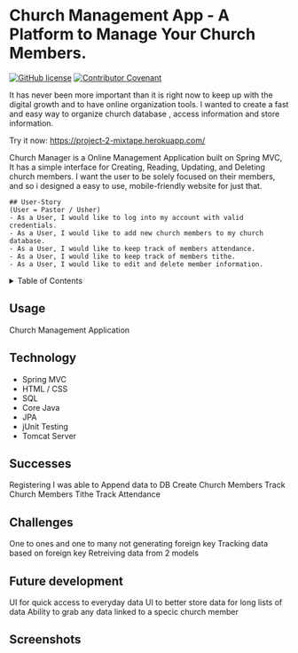 # Church Management App - A Platform to Manage Your Church Members.

[![GitHub license](https://img.shields.io/github/license/PeterBaker644/Mixtape)](https://github.com/PeterBaker644/Mixtape/blob/master/LICENSE) [![Contributor Covenant](https://img.shields.io/badge/Contributor%20Covenant-v2.0%20adopted-ff69b4.svg)](https://www.contributor-covenant.org/version/2/0/code_of_conduct/code_of_conduct.md)

It has never been more important than it is right now to keep up with the digital growth and to have online organization tools.
I wanted to create a fast and easy way to organize church database , access information and store information. 

Try it now: https://project-2-mixtape.herokuapp.com/

Church Manager is a Online Management Application built on Spring MVC, It has a simple interface for Creating, Reading, Updating, and Deleting church members. I want the user to be solely focused on their members, and so i designed a easy to use, mobile-friendly website for just that. 


```
## User-Story
(User = Pastor / Usher)
- As a User, I would like to log into my account with valid credentials.
- As a User, I would like to add new church members to my church database.
- As a User, I would like to keep track of members attendance.
- As a User, I would like to keep track of members tithe.
- As a User, I would like to edit and delete member information.

```

<details>
<summary>Table of Contents</summary>

## Table of Contents
* Title
* Description
* [Usage](#usage)
* [Technology Used](#technology)
* [Successes](#success)
* [Challenges](#challenges)
* [Future Development](#futuredevelopment)
* [Screenshots](#screenshots)

</details>

## Usage
Church Management Application

## Technology 
- Spring MVC
- HTML / CSS
- SQL
- Core Java
- JPA
- jUnit Testing
- Tomcat Server



## Successes
Registering 
I was able to Append data to DB
Create Church Members
Track Church Members Tithe
Track Attendance

## Challenges
One to ones and one to many not generating foreign key
Tracking data based on foreign key
Retreiving data from 2 models

## Future development
UI for quick access to everyday data
UI to better store data for long lists of data
Ability to grab any data linked to a specic church member

## Screenshots

